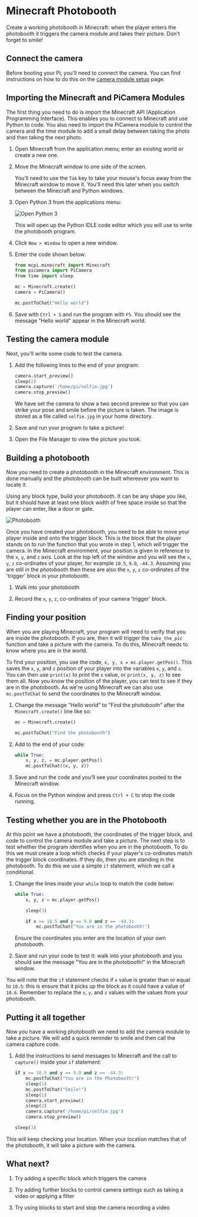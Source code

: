 # Minecraft Photobooth

Create a working photobooth in Minecraft: when the player enters the photobooth it triggers the camera module and takes their picture. Don't forget to smile!

## Connect the camera

Before booting your Pi, you'll need to connect the camera. You can find instructions on how to do this on the [camera module setup](https://www.raspberrypi.org/help/camera-module-setup/) page. 

## Importing the Minecraft and PiCamera Modules

The first thing you need to do is import the Minecraft API (Application Programming Interface). This enables you to connect to Minecraft and use Python to code. You also need to import the PiCamera module to control the camera and the time module to add a small delay between taking the photo and then taking the next photo.

1. Open Minecraft from the application menu; enter an existing world or create a new one.

1. Move the Minecraft window to one side of the screen.

    You'll need to use the `Tab` key to take your mouse's focus away from the Minecraft window to move it. You'll need this later when you switch between the Minecraft and Python windows.

1. Open Python 3 from the applications menu:

    ![Open Python 3](images/python3-app-menu.png)

    This will open up the Python IDLE code editor which you will use to write the photobooth program.

1. Click `New > Window` to open a new window.

1. Enter the code shown below:

	``` python
	from mcpi.minecraft import Minecraft
	from picamera import PiCamera
	from time import sleep

	mc = Minecraft.create()
    camera = PiCamera()

	mc.postToChat("Hello world")
	```

1. Save with `Ctrl + S` and run the program with `F5`. You should see the message "Hello world" appear in the Minecraft world.

## Testing the camera module

Next, you'll write some code to test the camera.

1. Add the following lines to the end of your program:

    ``` python
	camera.start_preview()
	sleep(2)
	camera.capture('/home/pi/selfie.jpg')
	camera.stop_preview()
    ```

    We have set the camera to show a two second preview so that you can strike your pose and smile before the picture is taken. The image is stored as a file called `selfie.jpg` in your home directory.

1. Save and run your program to take a picture!

1. Open the File Manager to view the picture you took.

## Building a photobooth

Now you need to create a photobooth in the Minecraft environment. This is done manually and the photobooth can be built whereever you want to locate it.

Using any block type, build your photobooth. It can be any shape you like, but it should have at least one block width of free space inside so that the player can enter, like a door or gate.

![Photobooth](images/photobooth.png)

Once you have created your photobooth, you need to be able to move your player inside and onto the trigger block. This is the block that the player stands on to run the function that you wrote in step 1, which will trigger the camera. In the Minecraft environment, your position is given in reference to the `x`, `y`, and `z` axis. Look at the top left of the window and you will see the `x`, `y`, `z` co-ordinates of your player, for example `10.5`, `9.0`, `-44.3`. Assuming you are still in the photobooth then these are also the `x`, `y`, `z` co-ordinates of the 'trigger' block in your photobooth.

1. Walk into your photobooth

1. Record the `x`, `y`, `z`, co-ordinates of your camera 'trigger' block.

## Finding your position

When you are playing Minecraft, your program will need to verify that you are inside the photobooth. If you are, then it will trigger the `take_the_pic` function and take a picture with the camera. To do this, Minecraft needs to know where you are in the world.

To find your position, you use the code, `x, y, x = mc.player.getPos()`.  This saves the `x`, `y`, and `z` position of your player into the variables `x`, `y`, and `z`.  You can then use `print(x)` to print the `x` value, or `print(x, y, z)` to see them all. Now you know the position of the player, you can test to see if they are in the photobooth. As we're using Minecraft we can also use `mc.postToChat` to send the coordinates to the Minecraft window.

1. Change the message "Hello world" to "Find the photobooth" after the `Minecraft.create()` line like so:

    ```python
    mc = Minecraft.create()

    mc.postToChat("Find the photobooth")
    ```

1. Add to the end of your code:

    ``` python
	while True:
		x, y, z, = mc.player.getPos()
		mc.postToChat((x, y, z))
    ```

1. Save and run the code and you'll see your coordinates posted to the Minecraft window.

1. Focus on the Python window and press `Ctrl + C` to stop the code running.

## Testing whether you are in the Photobooth

At this point we have a photobooth, the coordinates of the trigger block, and code to control the camera module and take a picture. The next step is to test whether the program identifies when you are in the photobooth. To do this we must create a loop which checks if your player's co-ordinates match the trigger block coordinates. If they do, then you are standing in the photobooth. To do this we use a simple `if` statement, which we call a conditional.

1. Change the lines inside your `while` loop to match the code below:

    ```python
    while True:
        x, y, z = mc.player.getPos()

    	sleep(3)

    	if x >= 10.5 and y == 9.0 and z == -44.3:
    	    mc.postToChat("You are in the photobooth!")
    ```

    Ensure the coordinates you enter are the location of your own photobooth.

1. Save and run your code to test it: walk into your photobooth and you should see the message "You are in the photobooth!" in the Minecraft window.

You will note that the `if` statement checks if `x` value is greater than or equal to `10.5`: this is ensure that it picks up the block as it could have a value of `10.6`. Remember to replace the `x`, `y`, and `z` values with the values from your photobooth.

## Putting it all together

Now you have a working photobooth we need to add the camera module to take a picture. We will add a quick reminder to smile and then call the camera capture code.

1. Add the instructions to send messages to Minecraft and the call to `capture()` inside your `if` statement:

    ```python
    if x >= 10.5 and y == 9.0 and z == -44.3:
        mc.postToChat("You are in the Photobooth!")
        sleep(1)
        mc.postToChat("Smile!")
        sleep(1)
        camera.start_preview()
        sleep(2)
        camera.capture('/home/pi/selfie.jpg')
        camera.stop_preview()

    sleep(3)
    ```

This will keep checking your location. When your location matches that of the photobooth, it will take a picture with the camera.

## What next?

1. Try adding a specific block which triggers the camera

1. Try adding further blocks to control camera settings such as taking a video or applying a filter

1. Try using blocks to start and stop the camera recording a video
